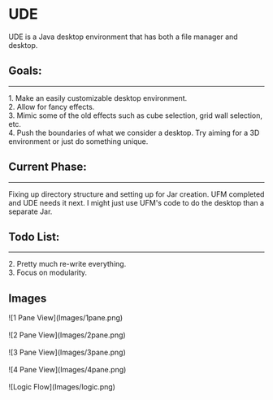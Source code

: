 # UDE
UDE is a Java desktop environment that has both a file manager and desktop.
<br/>
<h2>Goals:</h2>
<hr/>
1. Make an easily customizable desktop environment.<br/>
2. Allow for fancy effects.<br/>
3. Mimic some of the old effects such as cube selection, grid wall selection, etc. <br/>
4. Push the boundaries of what we consider a desktop. Try aiming for a 3D environment or just do something unique.
<br/>
<h2>Current Phase:</h2>
<hr/>
Fixing up directory structure and setting up for Jar creation. UFM completed and UDE needs it next.
I might just use UFM's code to do the desktop than a separate Jar.
 <br/>
<h2>Todo List:</h2>
<hr/>
2. Pretty much re-write everything.<br/>
3. Focus on modularity.
<br/>
<h2>Images</h2>
![1 Pane View](Images/1pane.png)
<br/><br/>
![2 Pane View](Images/2pane.png)
<br/><br/>
![3 Pane View](Images/3pane.png)
<br/><br/>
![4 Pane View](Images/4pane.png)
<br/><br/>
![Logic Flow](Images/logic.png)
